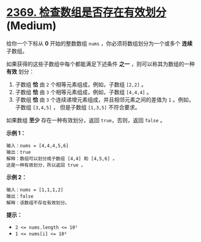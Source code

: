 # [2369. 检查数组是否存在有效划分][link] (Medium)

[link]: https://leetcode.cn/problems/check-if-there-is-a-valid-partition-for-the-array/

给你一个下标从 **0** 开始的整数数组 `nums` ，你必须将数组划分为一个或多个 **连续** 子数组。

如果获得的这些子数组中每个都能满足下述条件 **之一** ，则可以称其为数组的一种 **有效** 划分：

1. 子数组 **恰** 由 `2` 个相等元素组成，例如，子数组 `[2,2]` 。
2. 子数组 **恰** 由 `3` 个相等元素组成，例如，子数组 `[4,4,4]` 。
3. 子数组 **恰** 由 `3` 个连续递增元素组成，并且相邻元素之间的差值为 `1` 。例如，子数组 `[3,4,5]` ，
但是子数组 `[1,3,5]` 不符合要求。

如果数组 **至少** 存在一种有效划分，返回 `true`，否则，返回 `false` 。

**示例 1：**

```
输入：nums = [4,4,4,5,6]
输出：true
解释：数组可以划分成子数组 [4,4] 和 [4,5,6] 。
这是一种有效划分，所以返回 true 。

```

**示例 2：**

```
输入：nums = [1,1,1,2]
输出：false
解释：该数组不存在有效划分。

```

**提示：**

- `2 <= nums.length <= 10⁵`
- `1 <= nums[i] <= 10⁶`

